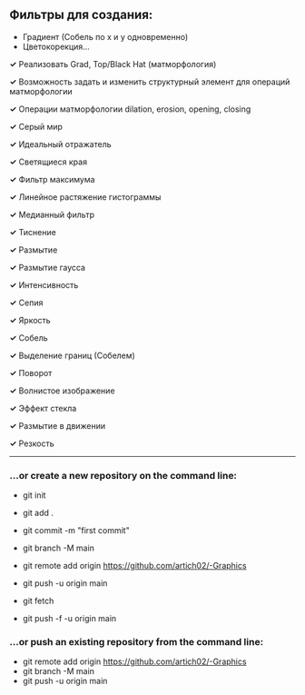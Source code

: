 ## Фильтры для создания:
* Градиент (Собель по x и y одновременно)
* Цветокорекция...
 
 **✓** Реализовать Grad, Top/Black Hat (матморфология)

 **✓** Возможность задать и изменить структурный элемент для операций матморфологии
 
 **✓** Операции матморфологии dilation, erosion, opening, closing
 
 **✓** Серый мир
 
 **✓** Идеальный отражатель
 
 **✓** Светящиеся края
 
 **✓** Фильтр максимума
 
 **✓** Линейное растяжение гистограммы
 
 **✓** Медианный фильтр
 
 **✓** Тиснение
 
 **✓** Размытие
 
 **✓** Размытие гауссa
 
 **✓** Интенсивность
 
 **✓** Сепия
 
 **✓** Яркость
 
 **✓** Собель
 
 **✓** Выделение границ (Собелем)
 
 **✓** Поворот
 
 **✓** Волнистое изображение
 
 **✓** Эффект стекла
 
 **✓** Размытие в движении
 
 **✓** Резкость

---

### …or create a new repository on the command line:

* git init
* git add .
* git commit -m "first commit"
* git branch -M main
* git remote add origin https://github.com/artich02/-Graphics
* git push -u origin main

* git fetch
* git push -f -u origin main

### …or push an existing repository from the command line:

* git remote add origin https://github.com/artich02/-Graphics
* git branch -M main
* git push -u origin main

 
